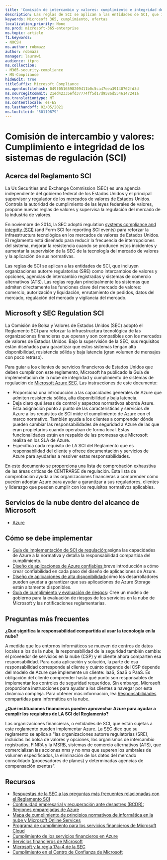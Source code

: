 ```yaml
---
title: 'Comisión de intercambio y valores: cumplimiento e integridad de los sistemas de regulación (SCI)'
description: Las reglas de SCI se aplican a las entidades de SCI, que incluyen organizaciones autorre regulatorias (SRE) como intercambios de valores y opciones, agencias de intercambio registradas y sistemas de comercio alternativos (ATS).
keywords: Microsoft 365, cumplimiento, ofertas
localization_priority: None
ms.prod: microsoft-365-enterprise
ms.topic: article
f1.keywords:
- NOCSH
ms.author: robmazz
author: robmazz
manager: laurawi
audience: itpro
ms.collection:
- M365-security-compliance
- MS-Compliance
hideEdit: true
titleSuffix: Microsoft Compliance
ms.openlocfilehash: 049f0516598209411b0c5ca47eea39140762fd3d
ms.sourcegitcommit: 21ed42335efd37774ff5d17d9586d5546147241a
ms.translationtype: MT
ms.contentlocale: es-ES
ms.lasthandoff: 02/05/2021
ms.locfileid: "50119879"
---
```

# <a name="securities-and-exchange-commission-regulation-systems-compliance-and-integrity-sci"></a>Comisión de intercambio y valores: Cumplimiento e integridad de los sistemas de regulación (SCI)

## <a name="about-regulation-sci"></a>Acerca del Reglamento SCI

La Us Securities and Exchange Commission (SEC) es una agencia independiente del gobierno federal de los Estados Unidos y el principal supervisor y regulador de los mercados de valores de Estados Unidos. Controla la autoridad de cumplimiento de las leyes federales de valores, propone nuevas reglas de valores y supervisa la regulación del mercado de la industria de valores.

En noviembre de 2014, la SEC adoptó regulation [systems compliance and integrity (SCI)](https://www.sec.gov/rules/final/2014/34-73639.pdf) (and Form SCI for reporting SCI events) para reforzar la infraestructura tecnológica en los mercados de valores de Estados Unidos. El reglamento está diseñado para reducir la frecuencia de interrupciones del sistema, mejorar la resistencia cuando se producen estos incidentes y aumentar la supervisión de la SEC de la tecnología del mercado de valores y la aplicación de sus normativas.

Las reglas de SCI se aplican a las entidades de SCI, que incluyen organizaciones autorre regulatorias (SRE) como intercambios de valores y opciones, agencias de intercambio registradas y sistemas de comercio alternativos (ATS). Las reglas regulan principalmente los sistemas que admiten directamente las funciones clave del mercado de valores: comercio, autorización y liquidación, enrutamiento de pedidos, datos del mercado, regulación del mercado y vigilancia del mercado.

## <a name="microsoft-and-sec-regulation-sci"></a>Microsoft y SEC Regulation SCI

La Comisión de Bolsa y Valores de Estados Unidos (SEC) adoptó el Reglamento SCI para reforzar la infraestructura tecnológica de las organizaciones financieras que operan y son compatibles con los mercados de valores de Estados Unidos. Bajo la supervisión de la SEC, sus requisitos están diseñados para garantizar que estos sistemas tengan alta disponibilidad, resistencia sólida y baja latencia (gran volumen de mensajes con poco retraso).

Para guiar a los clientes de servicios financieros de Estados Unidos que deben cumplir con este reglamento, Microsoft ha publicado la Guía de implementación de la nube de integridad y cumplimiento de sistemas de regulación de [Microsoft Azure SEC.](https://servicetrust.microsoft.com/ViewPage/TrustDocumentsV3?command=Download&downloadType=Document&downloadId=a69ce0c1-7b7e-44e9-9143-867241e6b2f9&tab=7f51cb60-3d6c-11e9-b2af-7bb9f5d2d913&docTab=7f51cb60-3d6c-11e9-b2af-7bb9f5d2d913_FAQ_and_White_Papers) Las instrucciones de este documento:

- Proporciona una introducción a las capacidades generales de Azure que admiten resistencia sólida, alta disponibilidad y baja latencia.
- Deja claro qué áreas de control y aspectos normativos aborda Azure. Esta asignación punto a punto de las características y servicios de Azure a los requisitos de SCI mide el cumplimiento de Azure con el marco normativo. También ayuda a los clientes a comprender dónde pueden cambiar las responsabilidades de seguridad a Azure de las que eran propietarios cuando operaban de forma local. Estas funcionalidades están en respaldo de las promesas que Microsoft realiza en los SLA de Azure.
- Especifica cada requisito de LA SCI del Reglamento que es responsabilidad del cliente y ofrece documentación y servicios de Azure para ayudarles a resolver estas responsabilidades.

En este documento se proporciona una lista de comprobación exhaustiva de las áreas críticas de CENTRARSE de regulación. Esta lista de comprobación ayuda a las organizaciones financieras a comprender cómo pueden adoptar Azure para ayudar a garantizar a sus reguladores, clientes y liderazgo que pueden cumplir con los requisitos normativos aplicables.

## <a name="microsoft-in-scope-cloud-services"></a>Servicios de la nube dentro del alcance de Microsoft

- [Azure](https://aka.ms/AzureCompliance)

## <a name="how-to-implement"></a>Cómo se debe implementar

- [Guía de implementación de SCI de regulación:](https://servicetrust.microsoft.com/ViewPage/TrustDocumentsV3?command=Download&downloadType=Document&downloadId=a69ce0c1-7b7e-44e9-9143-867241e6b2f9&tab=7f51cb60-3d6c-11e9-b2af-7bb9f5d2d913&docTab=7f51cb60-3d6c-11e9-b2af-7bb9f5d2d913_FAQ_and_White_Papers)asigna las capacidades de Azure a la normativa y detalla la responsabilidad compartida del cumplimiento.
- [Diseño de aplicaciones de Azure confiables:](/azure/architecture/resiliency/)breve introducción a cómo crear confiabilidad en cada paso del diseño de aplicaciones de Azure.
- [Diseño de aplicaciones de alta disponibilidad:](/azure/storage/common/storage-designing-ha-apps-with-ragrs)cómo los desarrolladores pueden ayudar a garantizar que sus aplicaciones de Azure Storage están altamente disponibles.
- [Guía de cumplimiento y evaluación de riesgos](https://aka.ms/RiskGovernanceGuide): Cree un modelo de gobierno para la evaluación de riesgos de los servicios en la nube de Microsoft y las notificaciones reglamentarias.

## <a name="frequently-asked-questions"></a>Preguntas más frecuentes

**¿Qué significa la responsabilidad compartida al usar la tecnología en la nube?**

A medida que los entornos informáticos se mueven de centros de datos locales a los de la nube, la responsabilidad de la seguridad también cambia: el proveedor de servicios en la nube (CSP) y el cliente ahora comparten esa responsabilidad. Para cada aplicación y solución, la parte de esa responsabilidad corresponde al cliente y cuánto depende del CSP depende del modelo de Azure que implemente un cliente: IaaS, SaaS o PaaS. Es obligación del cliente comprender hasta qué punto son responsables de implementar los controles de seguridad requeridos. Sin embargo, Microsoft proporciona instrucciones para ayudar a los clientes a navegar por esta dinámica compleja. Para obtener más información, lea [Responsabilidades compartidas para informática en la nube.](https://gallery.technet.microsoft.com/Shared-Responsibilities-81d0ff91)

**¿Qué instituciones financieras pueden aprovechar Azure para ayudar a cumplir los requisitos de LA SCI del Reglamento?**

Las organizaciones financieras, o entidades de SCI, que están sujetas a este reglamento pueden implementar Azure. La SEC dice que su reglamento se aplica a "las organizaciones autorre regulatorias (SRE), incluidas las bolsa de valores y opciones, los organismos de intercambio registrados, FINRA y la MSRB, sistemas de comercio alternativos (ATS), que comercializan las acciones nms y no nms que superen los umbrales de volumen especificados, la eliminación de los datos del mercado consolidado (procesadores de planes) y determinadas agencias de compensación exentas".

## <a name="resources"></a>Recursos

- [Respuestas de la SEC a las preguntas más frecuentes relacionadas con el Reglamento SCI](https://www.sec.gov/divisions/marketreg/regulation-sci-faq.shtml)
- [Continuidad empresarial y recuperación ante desastres (BCDR): Regiones emparejadas de Azure](/azure/best-practices-availability-paired-regions)
- [Mapa de cumplimiento de principios normativos de informática en la nube y Microsoft Online Services](https://aka.ms/FinServ-Guide-US)
- [Programa de cumplimiento para los servicios financieros de Microsoft Cloud](https://aka.ms/FSCP-Print)
- [Cumplimiento de los servicios financieros en Azure](https://aka.ms/FinServ-Compliance-Azure)
- [Servicios financieros de Microsoft](https://aka.ms/FinServ-Compliance)
- [Microsoft y la regla 17a-4 de la SEC](offering-SEC-17a-4.md)
- [Cumplimiento en el Centro de Confianza de Microsoft](https://www.microsoft.com/trust-center/compliance/compliance-overview)
